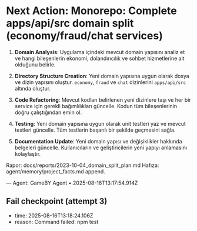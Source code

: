 # Next Action: Monorepo: Complete apps/api/src domain split (economy/fraud/chat services)

1. **Domain Analysis**: Uygulama içindeki mevcut domain yapısını analiz et ve hangi bileşenlerin ekonomi, dolandırıcılık ve sohbet hizmetlerine ait olduğunu belirle.

2. **Directory Structure Creation**: Yeni domain yapısına uygun olarak dosya ve dizin yapısını oluştur. `economy`, `fraud` ve `chat` dizinlerini `apps/api/src` altında oluştur.

3. **Code Refactoring**: Mevcut kodları belirlenen yeni dizinlere taşı ve her bir service için gerekli bağımlılıkları güncelle. Kodun tüm bileşenlerinin doğru çalıştığından emin ol.

4. **Testing**: Yeni domain yapısına uygun olarak unit testleri yaz ve mevcut testleri güncelle. Tüm testlerin başarılı bir şekilde geçmesini sağla.

5. **Documentation Update**: Yeni domain yapısı ve değişiklikler hakkında belgeleri güncelle. Kullanıcıların ve geliştiricilerin yeni yapıyı anlamasını kolaylaştır.

Rapor: docs/reports/2023-10-04_domain_split_plan.md
Hafıza: agent/memory/project_facts.md append.

— Agent: GameBY Agent • 2025-08-16T13:17:54.914Z


## Fail checkpoint (attempt 3)
- time: 2025-08-16T13:18:24.106Z
- reason: Command failed: npm test
